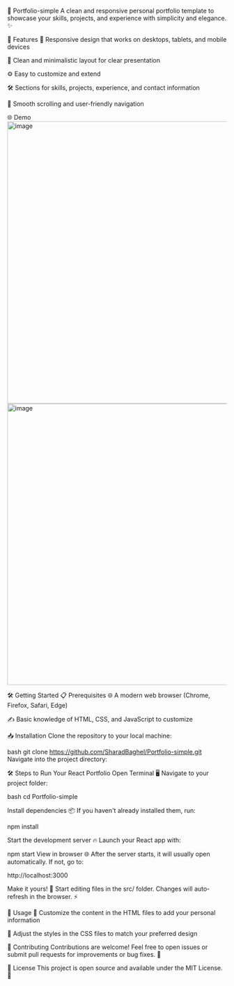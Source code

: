 🎨 Portfolio-simple
A clean and responsive personal portfolio template to showcase your skills, projects, and experience with simplicity and elegance. ✨

🚀 Features
📱 Responsive design that works on desktops, tablets, and mobile devices

🎯 Clean and minimalistic layout for clear presentation

⚙️ Easy to customize and extend

🛠️ Sections for skills, projects, experience, and contact information

🎉 Smooth scrolling and user-friendly navigation

🌐 Demo
<img width="1342" height="649" alt="image" src="https://github.com/user-attachments/assets/f3e27b79-012f-4322-af04-78591ba2192c" />
<img width="1346" height="647" alt="image" src="https://github.com/user-attachments/assets/e13b51d1-a764-4838-8c88-ab7f746ca307" />



🛠️ Getting Started
📋 Prerequisites
🌐 A modern web browser (Chrome, Firefox, Safari, Edge)

✍️ Basic knowledge of HTML, CSS, and JavaScript to customize

📥 Installation
Clone the repository to your local machine:

bash
git clone https://github.com/SharadBaghel/Portfolio-simple.git
Navigate into the project directory:

🛠️ Steps to Run Your React Portfolio
Open Terminal 🖥️
Navigate to your project folder:

bash
cd Portfolio-simple

Install dependencies 📦
If you haven't already installed them, run:

npm install

Start the development server 🔥
Launch your React app with:

npm start
View in browser 🌐
After the server starts, it will usually open automatically. If not, go to:

http://localhost:3000

Make it yours! 🎨
Start editing files in the src/ folder. Changes will auto-refresh in the browser. ⚡

🎨 Usage
📝 Customize the content in the HTML files to add your personal information

🎨 Adjust the styles in the CSS files to match your preferred design

🤝 Contributing
Contributions are welcome! Feel free to open issues or submit pull requests for improvements or bug fixes. 🚀

📄 License
This project is open source and available under the MIT License. 📜
